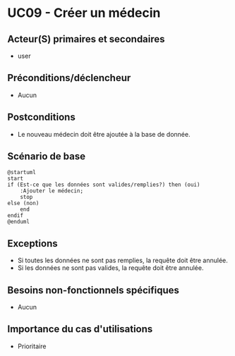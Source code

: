 # UC09 - Créer un médecin

## Acteur(S) primaires et secondaires

* user

## Préconditions/déclencheur

* Aucun

## Postconditions

* Le nouveau médecin doit être ajoutée à la base de donnée.

## Scénario de base

```plantuml
@startuml
start
if (Est-ce que les données sont valides/remplies?) then (oui)
    :Ajouter le médecin;
    stop
else (non)
    end
endif
@enduml
```

## Exceptions

* Si toutes les données ne sont pas remplies, la requête doit être annulée.
* Si les données ne sont pas valides, la requête doit être annulée.

## Besoins non-fonctionnels spécifiques

* Aucun

## Importance du cas d'utilisations

* Prioritaire

